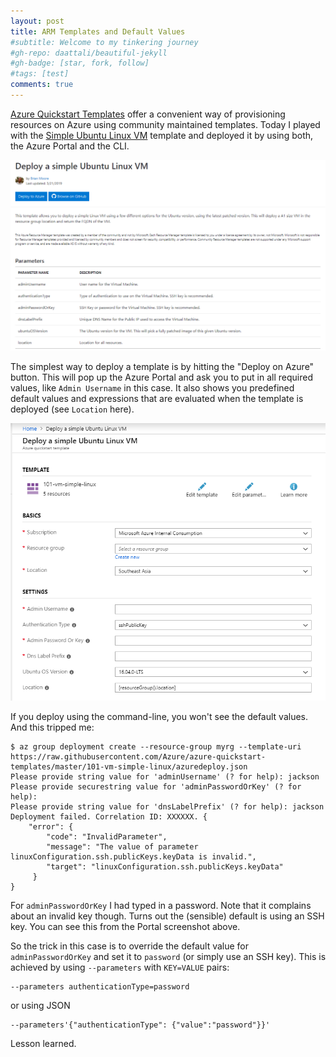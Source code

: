 ```yaml
---
layout: post
title: ARM Templates and Default Values
#subtitle: Welcome to my tinkering journey
#gh-repo: daattali/beautiful-jekyll
#gh-badge: [star, fork, follow]
#tags: [test]
comments: true
---
```


[Azure Quickstart Templates](https://azure.microsoft.com/en-us/resources/templates/) offer a convenient way of provisioning resources on Azure using community maintained templates. Today I played with the [Simple Ubuntu Linux VM](https://azure.microsoft.com/en-us/resources/templates/101-vm-simple-linux/) template and deployed it by using both, the Azure Portal and the CLI.

![The simple Ubuntu Linux VM template](/img/2019-04-25-simple-ubuntu-template.png)

The simplest way to deploy a template is by hitting the "Deploy on Azure" button.
This will pop up the Azure Portal and ask you to put in all required values, like `Admin Username`
in this case. It also shows you predefined default values and expressions that are evaluated when the
template is deployed (see `Location` here).

![Deploying an ARM via the Azure Portal](/img/2019-04-25-arm-portal.png)


If you deploy using the command-line, you won't see the default values. And this tripped me:

```
$ az group deployment create --resource-group myrg --template-uri https://raw.githubusercontent.com/Azure/azure-quickstart-templates/master/101-vm-simple-linux/azuredeploy.json
Please provide string value for 'adminUsername' (? for help): jackson
Please provide securestring value for 'adminPasswordOrKey' (? for help):
Please provide string value for 'dnsLabelPrefix' (? for help): jackson
Deployment failed. Correlation ID: XXXXXX. {
    "error": {
        "code": "InvalidParameter",
        "message": "The value of parameter linuxConfiguration.ssh.publicKeys.keyData is invalid.",
        "target": "linuxConfiguration.ssh.publicKeys.keyData"
     }
}
```

For `adminPasswordOrKey` I had typed in a password. Note that it complains about an invalid key
though. Turns out the (sensible) default is using an SSH key. You can see this from
the Portal screenshot above.

So the trick in this case is to override the default value for `adminPasswordOrKey` and set it to
`password` (or simply use an SSH key). This is achieved by using `--parameters` with
`KEY=VALUE` pairs:

    --parameters authenticationType=password

or using JSON

    --parameters'{"authenticationType": {"value":"password"}}'

Lesson learned.

